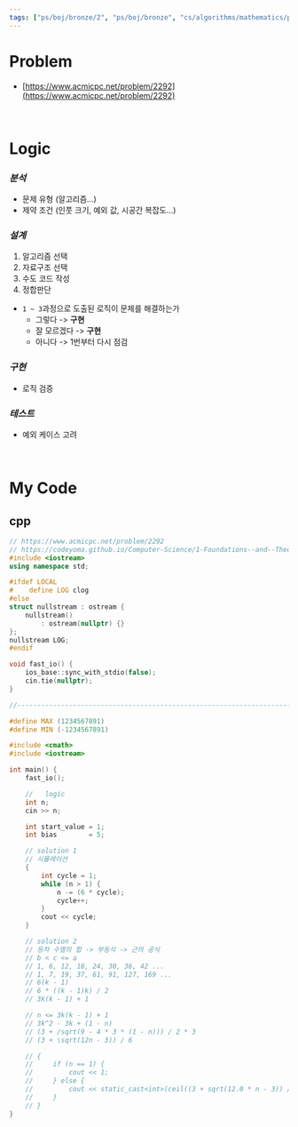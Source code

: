 ```yaml
---
tags: ["ps/boj/bronze/2", "ps/boj/bronze", "cs/algorithms/mathematics/ps"]
---
```


# Problem
- [https://www.acmicpc.net/problem/2292](https://www.acmicpc.net/problem/2292)

<br/>

# Logic

### *분석*
- 문제 유형 (알고리즘...)
- 제약 조건 (인풋 크기, 예외 값, 시공간 복잡도...)

### *설계*
1. 알고리즘 선택
2. 자료구조 선택
3. 수도 코드 작성
4. 정합판단
  - `1 ~ 3`과정으로 도출된 로직이 문제를 해결하는가
    - 그렇다 -> **구현**
    - 잘 모르겠다 -> **구현**
    - 아니다 -> 1번부터 다시 점검

### *구현*
- 로직 검증

### *테스트*
- 예외 케이스 고려

<br/>

# My Code
## cpp
```cpp title="boj/2292.cpp"
// https://www.acmicpc.net/problem/2292
// https://codeyoma.github.io/Computer-Science/1-Foundations--and--Theory/Algorithms/ps/boj/2292/2292
#include <iostream>
using namespace std;

#ifdef LOCAL
#    define LOG clog
#else
struct nullstream : ostream {
    nullstream()
        : ostream(nullptr) {}
};
nullstream LOG;
#endif

void fast_io() {
    ios_base::sync_with_stdio(false);
    cin.tie(nullptr);
}

//--------------------------------------------------------------------------------------------------

#define MAX (1234567891)
#define MIN (-1234567891)

#include <cmath>
#include <iostream>

int main() {
    fast_io();

    //   logic
    int n;
    cin >> n;

    int start_value = 1;
    int bias        = 5;

    // solution 1
    // 시뮬레이션
    {
        int cycle = 1;
        while (n > 1) {
            n -= (6 * cycle);
            cycle++;
        }
        cout << cycle;
    }

    // solution 2
    // 등차 수열의 합 -> 부등식 -> 근의 공식
    // b < c <= a
    // 1, 6, 12, 18, 24, 30, 36, 42 ...
    // 1, 7, 19, 37, 61, 91, 127, 169 ...
    // 6(k - 1)
    // 6 * ((k - 1)k) / 2
    // 3k(k - 1) + 1

    // n <= 3k(k - 1) + 1
    // 3k^2 - 3k + (1 - n)
    // (3 + /sqrt(9 - 4 * 3 * (1 - n))) / 2 * 3
    // (3 + \sqrt(12n - 3)) / 6

    // {
    //     if (n == 1) {
    //         cout << 1;
    //     } else {
    //         cout << static_cast<int>(ceil((3 + sqrt(12.0 * n - 3)) / 6.0));
    //     }
    // }
}

```
